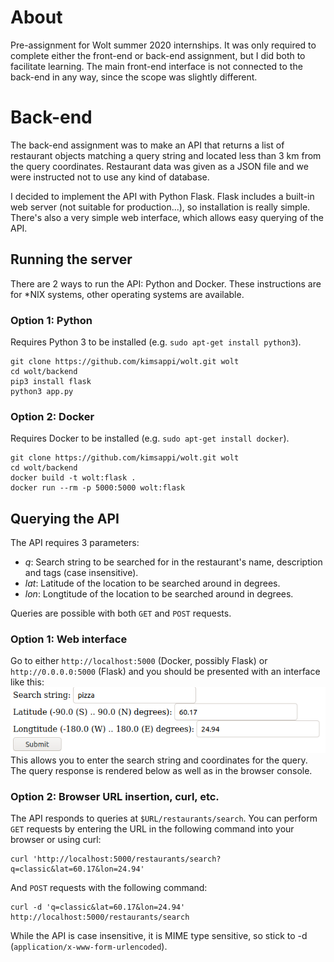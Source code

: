 # About
Pre-assignment for Wolt summer 2020 internships. It was only required to complete either the front-end or back-end assignment, but I did both to facilitate learning. The main front-end interface is not connected to the back-end in any way, since the scope was slightly different.

# Back-end
The back-end assignment was to make an API that returns a list of restaurant objects matching a query string and located less than 3 km from the query coordinates. Restaurant data was given as a JSON file and we were instructed not to use any kind of database.

I decided to implement the API with Python Flask. Flask includes a built-in web server (not suitable for production...), so installation is really simple. There's also a very simple web interface, which allows easy querying of the API.

## Running the server
There are 2 ways to run the API: Python and Docker. These instructions are for *NIX systems, other operating systems are available.

### Option 1: Python
Requires Python 3 to be installed (e.g. `sudo apt-get install python3`).
```shell
git clone https://github.com/kimsappi/wolt.git wolt
cd wolt/backend
pip3 install flask
python3 app.py
```

### Option 2: Docker
Requires Docker to be installed (e.g. `sudo apt-get install docker`).
```shell
git clone https://github.com/kimsappi/wolt.git wolt
cd wolt/backend
docker build -t wolt:flask .
docker run --rm -p 5000:5000 wolt:flask
```

## Querying the API
The API requires 3 parameters:
* *q*: Search string to be searched for in the restaurant's name, description and tags (case insensitive).
* *lat*: Latitude of the location to be searched around in degrees.
* *lon*: Longtitude of the location to be searched around in degrees.

Queries are possible with both `GET` and `POST` requests.

### Option 1: Web interface
Go to either `http://localhost:5000` (Docker, possibly Flask) or `http://0.0.0.0:5000` (Flask) and you should be presented with an interface like this:
![User interface](/images/interface.png)
This allows you to enter the search string and coordinates for the query. The query response is rendered below as well as in the browser console.

### Option 2: Browser URL insertion, curl, etc.
The API responds to queries at `$URL/restaurants/search`. You can perform `GET` requests by entering the URL in the following command into your browser or using curl:
```shell
curl 'http://localhost:5000/restaurants/search?q=classic&lat=60.17&lon=24.94'
```
And `POST` requests with the following command:
```shell
curl -d 'q=classic&lat=60.17&lon=24.94' http://localhost:5000/restaurants/search
```
While the API is case insensitive, it is MIME type sensitive, so stick to -d (`application/x-www-form-urlencoded`).